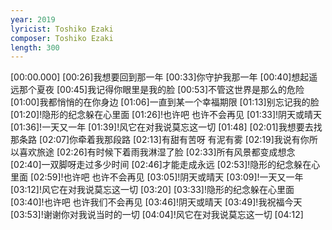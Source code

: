```yaml
---
year: 2019
lyricist: Toshiko Ezaki
composer: Toshiko Ezaki
length: 300
---
```

[00:00.000]
[00:26]我想要回到那一年
[00:33]你守护我那一年
[00:40]想起遥远那个夏夜
[00:45]我记得你眼里是我的脸
[00:53]不管这世界是那么的危险
[01:00]我都悄悄的在你身边
[01:06]一直到某一个幸福期限
[01:13]别忘记我的脸
[01:20]!隐形的纪念躲在心里面
[01:26]!也许吧 也许不会再见
[01:33]!阴天或晴天
[01:36]!一天又一年
[01:39]!风它在对我说莫忘这一切
[01:48]
[02:01]我想要去找那条路
[02:07]你牵着我那段路
[02:13]有甜有苦呀 有泥有雾
[02:19]我说有你所以喜欢旅途
[02:26]有时候下着雨我淋湿了脸
[02:33]所有风景都变成想念
[02:40]一双脚呀走过多少时间
[02:46]才能走成永远
[02:53]!隐形的纪念躲在心里面
[02:59]!也许吧 也许不会再见
[03:05]!阴天或晴天
[03:09]!一天又一年
[03:12]!风它在对我说莫忘这一切
[03:20]
[03:33]!隐形的纪念躲在心里面
[03:40]!也许吧 也许我们不会再见
[03:46]!阴天或晴天
[03:49]!我祝福今天
[03:53]!谢谢你对我说当时的一切
[04:04]!风它在对我说莫忘这一切
[04:12]